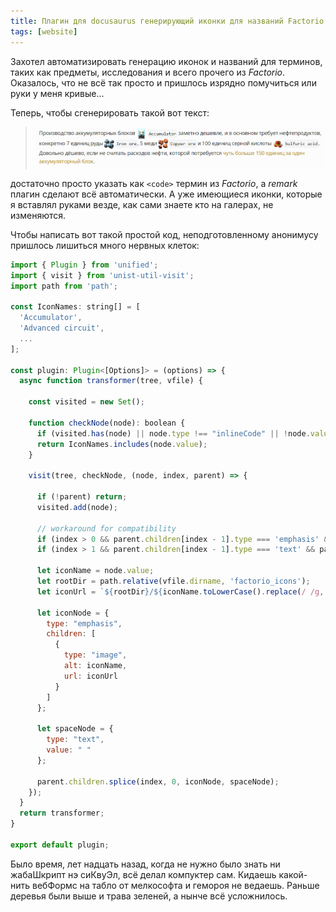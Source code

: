 ```yaml
---
title: Плагин для docusaurus генерирующий иконки для названий Factorio
tags: [website]
---
```


Захотел автоматизировать генерацию иконок и названий для терминов, таких как предметы, исследования и всего прочего из *Factorio*. Оказалось, что не всё так просто и пришлось изрядно помучиться или руки у меня кривые...

<!-- truncate -->

Теперь, чтобы сгенерировать такой вот текст:

> ![Новый дизайн](./screenshot.png)

достаточно просто указать как `<code>` термин из *Factorio*, а *remark* плагин сделают всё автоматически. А уже имеющиеся иконки, которые я вставлял руками везде, как сами знаете кто на галерах, не изменяются.

Чтобы написать вот такой простой код, неподготовленному анонимусу пришлось лишиться много нервных клеток:

```javascript
import { Plugin } from 'unified';
import { visit } from 'unist-util-visit';
import path from 'path';

const IconNames: string[] = [
  'Accumulator',
  'Advanced circuit',
  ...
];

const plugin: Plugin<[Options]> = (options) => {
  async function transformer(tree, vfile) {

    const visited = new Set();

    function checkNode(node): boolean {
      if (visited.has(node) || node.type !== "inlineCode" || !node.value) return false;
      return IconNames.includes(node.value);
    }

    visit(tree, checkNode, (node, index, parent) => {

      if (!parent) return;
      visited.add(node);

      // workaround for compatibility
      if (index > 0 && parent.children[index - 1].type === 'emphasis' && parent.children[index - 1].children.length > 0 && parent.children[index - 1].children[0].type === 'image') return;
      if (index > 1 && parent.children[index - 1].type === 'text' && parent.children[index - 1].value === ' ' && parent.children[index - 2].type === 'emphasis' && parent.children[index - 2].children.length > 0 && parent.children[index - 2].children[0].type === 'image') return;

      let iconName = node.value;
      let rootDir = path.relative(vfile.dirname, 'factorio_icons');
      let iconUrl = `${rootDir}/${iconName.toLowerCase().replace(/ /g, "-")}.png`;

      let iconNode = {
        type: "emphasis",
        children: [
          {
            type: "image",
            alt: iconName,
            url: iconUrl
          }
        ]
      };

      let spaceNode = {
        type: "text",
        value: " "
      };

      parent.children.splice(index, 0, iconNode, spaceNode);
    });
  }
  return transformer;
}

export default plugin;

```

Было время, лет надцать назад, когда не нужно было знать ни жабаШкрипт нэ сиКвуЭл, всё делал компуктер сам. Кидаешь какой-нить вебФормс на табло от мелкософта и гемороя не ведаешь. Раньше деревья были выше и трава зеленей, а нынче всё усложнилось.
